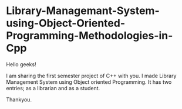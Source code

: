 # Library-Managemant-System-using-Object-Oriented-Programming-Methodologies-in-Cpp
Hello geeks!

I am sharing the first semester project of C++ with you.
I made Library Management System using Object oriented Programming.
It has two entries; as a librarian and as a student.

Thankyou.

